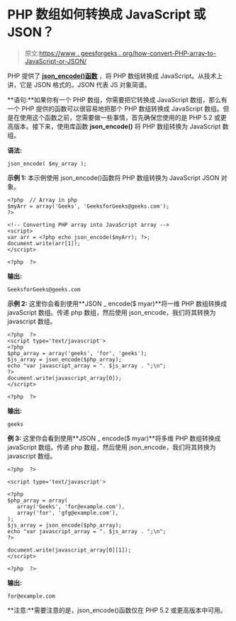 # PHP 数组如何转换成 JavaScript 或 JSON？

> 原文:[https://www . geesforgeks . org/how-convert-PHP-array-to-JavaScript-or-JSON/](https://www.geeksforgeeks.org/how-to-convert-php-array-to-javascript-or-json/)

PHP 提供了 **[json_encode()函数](https://www.geeksforgeeks.org/php-json_encode-function/)** ，将 PHP 数组转换成 JavaScript。从技术上讲，它是 JSON 格式的。JSON 代表 JS 对象简谱。

**语句:**如果你有一个 PHP 数组，你需要把它转换成 JavaScript 数组，那么有一个 PHP 提供的函数可以很容易地把那个 PHP 数组转换成 JavaScript 数组。但是在使用这个函数之前，您需要做一些事情，首先确保您使用的是 PHP 5.2 或更高版本。接下来，使用库函数 **json_encode()** 将 PHP 数组转换为 JavaScript 数组。

**语法:**

```
json_encode( $my_array );
```

**示例 1:** 本示例使用 json_encode()函数将 PHP 数组转换为 JavaScript JSON 对象。

```
<?php  // Array in php
$myArr = array('Geeks', 'GeeksforGeeks@geeks.com');
?>

<!-- Converting PHP array into JavaScript array -->
<script>
var arr = <?php echo json_encode($myArr); ?>;
document.write(arr[1]);
</script>

<?php  ?>
```

**输出:**

```
GeeksforGeeks@geeks.com

```

**示例 2:** 这里你会看到使用**JSON _ encode($ myar)**将一维 PHP 数组转换成 javaScript 数组。传递 php 数组，然后使用 json_encode，我们将其转换为 javascript 数组。

```
<?php  ?>
<script type='text/javascript'>
<?php
$php_array = array('geeks', 'for', 'geeks');
$js_array = json_encode($php_array);
echo "var javascript_array = ". $js_array . ";\n";
?>
document.write(javascript_array[0]);
</script>

<?php  ?>
```

**输出:**

```
geeks
```

**例 3:** 这里你会看到使用**JSON _ encode($ myar)**将多维 PHP 数组转换成 javaScript 数组。传递 php 数组，然后使用 json_encode，我们将其转换为 javascript 数组。

```
<?php  ?>

<script type='text/javascript'>

<?php
$php_array = array(
   array('Geeks', 'for@example.com'),
   array('for', 'gfg@example.com'),
);
$js_array = json_encode($php_array);
echo "var javascript_array = ". $js_array . ";\n";
?>

document.write(javascript_array[0][1]);
</script>

<?php  ?>
```

**输出:**

```
for@example.com
```

**注意:**需要注意的是，json_encode()函数仅在 PHP 5.2 或更高版本中可用。
